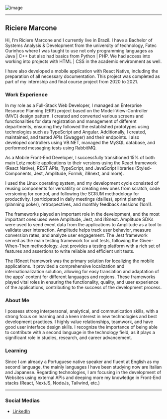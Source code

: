 ![image](https://github.com/ricichien/ricichien/assets/85197053/0e942851-a7cd-4158-adb5-b842d8f32061)

---

## Riciere Marcone

Hi, I’m Riciere Marcone and I currently live in Brazil. I have a Bachelor of Systems Analysis & Development from the university of technology, Fatec Ourinhos where I was taught to use not only programming languages as Java | C++ but also had basics from Python | PHP. We had access into working into projects with HTML | CSS in the academic environment as well.

I have also developed a mobile application with React Native, including the preparation of all necessary documentation. This project was completed as part of my internship and final course project from 2020 to 2021.

### Work Experience

In my role as a Full-Stack Web Developer, I managed an Enterprise Resource Planning (ERP) project based on the Model-View-Controller (MVC) design pattern. I created and converted various screens and functionalities for data registration and management of different departments, ensuring they followed the established prototypes using technologies such as TypeScript and Angular. Additionally, I created, maintained, and tested APIs (Swagger) and their endpoints. I also developed controllers using VB.NET, managed the MySQL database, and performed messaging tests using RabbitMQ.

As a Mobile Front-End Developer, I successfully transitioned 15% of both main Letz mobile applications to their versions using the React framework (React Native), REST APIs, TypeScript, and JavaScript libraries (Styled-Components, Jest, Amplitude, Formik, i18next, and more).

I used the Linux operating system, and my development cycle consisted of reusing components for versatility or creating new ones from scratch, code versioning for control, and following the SCRUM methodology for productivity. I participated in daily meetings (dailies), sprint planning (planning poker), retrospectives, and monthly feedback sessions (1on1).

The frameworks played an important role in the development, and the most important ones used were Amplitude, Jest, and i18next. Amplitude SDKs were used to send event data from the applications to Amplitude as a tool to validate user interaction. Amplitude helps track user behavior, measure conversion rates, and analyze user engagement. The Jest framework served as the main testing framework for unit tests, following the Given-When-Then methodology. Jest provides a testing platform with a rich set of features and assertions to write reliable and efficient unit tests.

The i18next framework was the primary solution for localizing the mobile applications. It provided a comprehensive localization and internationalization solution, allowing for easy translation and adaptation of the apps' content for different languages and regions. These frameworks played vital roles in ensuring the functionality, quality, and user experience of the applications, contributing to the success of the development process.

### About Me

I possess strong interpersonal, analytical, and communication skills, with a strong focus on learning and a keen interest in new technologies and best development practices. I highly value relationships, teamwork, and have good user interface design skills. I recognize the importance of being able to contribute with a second language in the technology field, as it plays a significant role in studies, research, and career advancement.

### Learning

Since I am already a Portuguese native speaker and fluent at English as my second language, the mainly languages I have been studying now are Italian and Japanese. Regarding technologies, I am focusing in the development of Websites using external APIs and deeping more my knowledge in Front-End stacks (React, NextJS, NodeJs, Tailwind, etc.)

---

### Social Medias
* [LinkedIn](http://linkedin.com/in/riciere-marcone)

<!---
ricichien/ricichien is a ✨ special ✨ repository because its `README.md` (this file) appears on your GitHub profile.
You can click the Preview link to take a look at your changes.
--->
